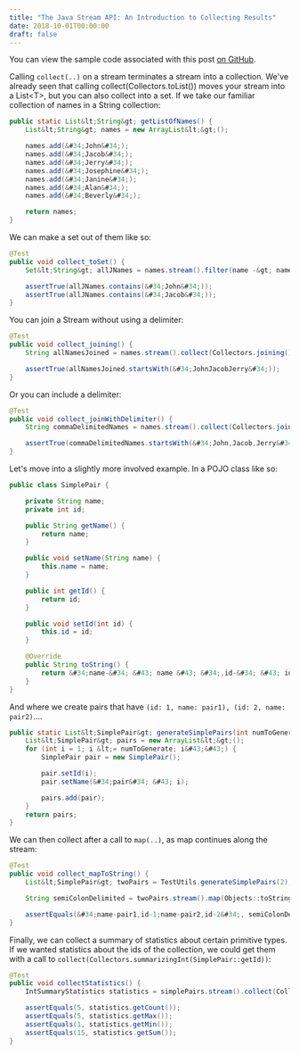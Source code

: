 ```yaml
---
title: "The Java Stream API: An Introduction to Collecting Results"
date: 2018-10-01T00:00:00
draft: false
---
```


You can view the sample code associated with this post [on GitHub](https://github.com/nfisher23/java_stream_api_samples).

Calling `collect(..)` on a stream terminates a stream into a collection. We&#39;ve already seen that calling collect(Collectors.toList()) moves your stream into
a List&lt;T&gt;, but you can also collect into a set. If we take our familiar collection of names in a String collection:

``` java
public static List&lt;String&gt; getListOfNames() {
    List&lt;String&gt; names = new ArrayList&lt;&gt;();

    names.add(&#34;John&#34;);
    names.add(&#34;Jacob&#34;);
    names.add(&#34;Jerry&#34;);
    names.add(&#34;Josephine&#34;);
    names.add(&#34;Janine&#34;);
    names.add(&#34;Alan&#34;);
    names.add(&#34;Beverly&#34;);

    return names;
}

```

We can make a set out of them like so:

``` java
@Test
public void collect_toSet() {
    Set&lt;String&gt; allJNames = names.stream().filter(name -&gt; name.startsWith(&#34;J&#34;)).collect(Collectors.toSet());

    assertTrue(allJNames.contains(&#34;John&#34;));
    assertTrue(allJNames.contains(&#34;Jacob&#34;));
}

```

You can join a Stream without using a delimiter:

``` java
@Test
public void collect_joining() {
    String allNamesJoined = names.stream().collect(Collectors.joining());

    assertTrue(allNamesJoined.startsWith(&#34;JohnJacobJerry&#34;));
}

```

Or you can include a delimiter:

``` java
@Test
public void collect_joinWithDelimiter() {
    String commaDelimitedNames = names.stream().collect(Collectors.joining(&#34;,&#34;));

    assertTrue(commaDelimitedNames.startsWith(&#34;John,Jacob,Jerry&#34;));
}

```

Let&#39;s move into a slightly more involved example. In a POJO class like so:

``` java
public class SimplePair {

    private String name;
    private int id;

    public String getName() {
        return name;
    }

    public void setName(String name) {
        this.name = name;
    }

    public int getId() {
        return id;
    }

    public void setId(int id) {
        this.id = id;
    }

    @Override
    public String toString() {
        return &#34;name-&#34; &#43; name &#43; &#34;,id-&#34; &#43; id;
    }
}

```

And where we create pairs that have `(id: 1, name: pair1), (id: 2, name: pair2)`....

``` java
public static List&lt;SimplePair&gt; generateSimplePairs(int numToGenerate) {
    List&lt;SimplePair&gt; pairs = new ArrayList&lt;&gt;();
    for (int i = 1; i &lt;= numToGenerate; i&#43;&#43;) {
        SimplePair pair = new SimplePair();

        pair.setId(i);
        pair.setName(&#34;pair&#34; &#43; i);

        pairs.add(pair);
    }
    return pairs;
}

```

We can then collect after a call to `map(..)`, as map continues along the stream:

``` java
@Test
public void collect_mapToString() {
    List&lt;SimplePair&gt; twoPairs = TestUtils.generateSimplePairs(2);

    String semiColonDelimited = twoPairs.stream().map(Objects::toString).collect(Collectors.joining(&#34;;&#34;));

    assertEquals(&#34;name-pair1,id-1;name-pair2,id-2&#34;, semiColonDelimited);
}

```

Finally, we can collect a summary of statistics about certain primitive types. If we wanted statistics about the ids of the collection, we could get them with
a call to `collect(Collectors.summarizingInt(SimplePair::getId))`:

``` java
@Test
public void collectStatistics() {
    IntSummaryStatistics statistics = simplePairs.stream().collect(Collectors.summarizingInt(SimplePair::getId));

    assertEquals(5, statistics.getCount());
    assertEquals(5, statistics.getMax());
    assertEquals(1, statistics.getMin());
    assertEquals(15, statistics.getSum());
}

```


